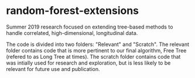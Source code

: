 # random-forest-extensions

Summer 2019 research focused on extending tree-based methods to handle correlated, high-dimensional, longitudinal
data. 

The code is divided into two folders: "Relevant" and "Scratch". The relevant folder contains code that is more pertinent
to our final algorithm, Free Tree (refered to as Long Tree at times). The scratch folder contains code that was
intially used for research and exploration, but is less likely to be relevant for future use and publication. 
